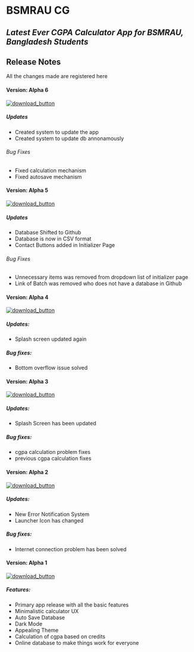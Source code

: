 # BSMRAU CG
## _Latest Ever CGPA Calculator App for BSMRAU, Bangladesh Students_

## Release Notes
All the changes made are registered here

#### Version: Alpha 6
[![download_button](https://user-images.githubusercontent.com/29209213/212632204-80529cf9-afab-4588-bf93-5248c4fb191f.png)](https://github.com/wasikulaminbipu/bsmrau_cg/raw/master/apk_releases/bsmrau_cg_3.6.apk)

##### Updates
- Created system to update the app
- Created system to update db annonamously

###### Bug Fixes
- Fixed calculation mechanism
- Fixed autosave mechanism



#### Version: Alpha 5
[![download_button](https://user-images.githubusercontent.com/29209213/212632204-80529cf9-afab-4588-bf93-5248c4fb191f.png)](https://github.com/wasikulaminbipu/bsmrau_cg/raw/master/apk_releases/bsmrau_cg_3.0_alpha_5.apk)

##### Updates
- Database Shifted to Github
- Database is now in CSV format
- Contact Buttons added in Initializer Page

###### Bug Fixes
- Unnecessary items was removed from dropdown list of initializer page
- Link of Batch was removed who does not have a database in Github


#### Version: Alpha 4 
[![download_button](https://user-images.githubusercontent.com/29209213/212632204-80529cf9-afab-4588-bf93-5248c4fb191f.png)](https://github.com/wasikulaminbipu/bsmrau_cg/raw/master/apk_releases/bsmrau_cg_3.0_alpha_4.apk)

##### Updates:
- Splash screen updated again

##### Bug fixes:
- Bottom overflow issue solved

#### Version: Alpha 3

[![download_button](https://user-images.githubusercontent.com/29209213/212632204-80529cf9-afab-4588-bf93-5248c4fb191f.png)](https://github.com/wasikulaminbipu/bsmrau_cg/raw/master/apk_releases/bsmrau_cg_3.0_alpha_3.apk)

##### Updates:
- Splash Screen has been updated

##### Bug fixes:
- cgpa calculation problem fixes
- previous cgpa calculation fixes

#### Version: Alpha 2

[![download_button](https://user-images.githubusercontent.com/29209213/212632204-80529cf9-afab-4588-bf93-5248c4fb191f.png)](https://github.com/wasikulaminbipu/bsmrau_cg/raw/master/apk_releases/bsmrau_cg_3.0_alpha_2.apk)

##### Updates:
- New Error Notification System
- Launcher Icon has changed

##### Bug fixes:
- Internet connection problem has been solved

#### Version: Alpha 1

[![download_button](https://user-images.githubusercontent.com/29209213/212632204-80529cf9-afab-4588-bf93-5248c4fb191f.png)](https://github.com/wasikulaminbipu/bsmrau_cg/raw/master/apk_releases/bsmrau_cg_3.0_alpha_1.apk)

##### Features:
- Primary app release with all the basic features
- Minimalistic calculator UX
- Auto Save Database
- Dark Mode
- Appealing Theme
- Calculation of cgpa based on credits
- Online database to make things work for everyone
